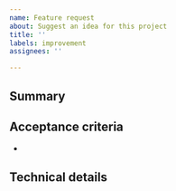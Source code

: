 ```yaml
---
name: Feature request
about: Suggest an idea for this project
title: ''
labels: improvement
assignees: ''

---
```


<!-- ⚠️ Not following the template may cause your issue to be closed.  -->


## Summary
<!-- A description of what must be done -->

## Acceptance criteria
- 

## Technical details


